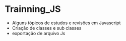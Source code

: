 # Trainning_JS

- Alguns tópicos de estudos e revisões em Javascript
- Criação de classes e sub classes
- exportação de arquivo Js
